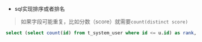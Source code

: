 * sql实现排序或者排名

> 如果字段可能重复，比如分数（score）就需要`count(distinct score)`

```sql
select (select count(id) from t_system_user where id <= u.id) as rank, u.* from t_system_user u order by id asc limit 10
```
